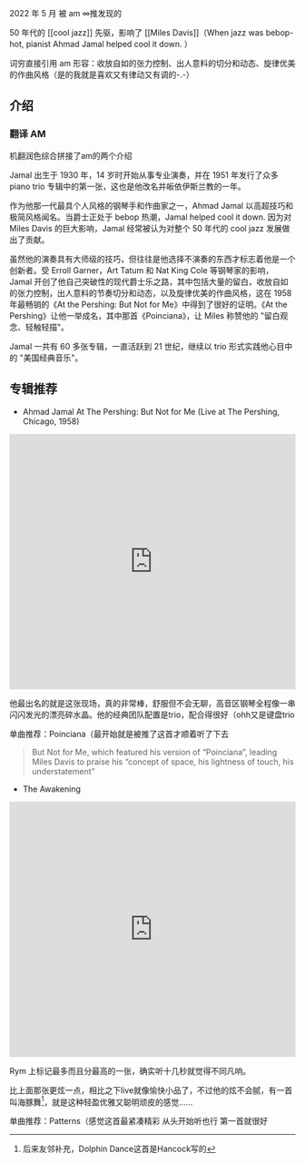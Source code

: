 ---
---

2022 年 5 月 被 am ∞推发现的

50 年代的 [[cool jazz]] 先驱，影响了 [[Miles Davis]]（When jazz was bebop-hot, pianist Ahmad Jamal helped cool it down. ）

词穷直接引用 am 形容：收放自如的张力控制、出人意料的切分和动态、旋律优美的作曲风格（是的我就是喜欢又有律动又有调的-.-）

## 介绍

### 翻译 AM

机翻润色综合拼接了am的两个介绍

Jamal 出生于 1930 年，14 岁时开始从事专业演奏，并在 1951 年发行了众多 piano trio 专辑中的第一张，这也是他改名并皈依伊斯兰教的一年。

作为他那一代最具个人风格的钢琴手和作曲家之一，Ahmad Jamal 以高超技巧和极简风格闻名。当爵士正处于 bebop 热潮，Jamal helped cool it down. 因为对 Miles Davis 的巨大影响，Jamal 经常被认为对整个 50 年代的 cool jazz 发展做出了贡献。

虽然他的演奏具有大师级的技巧，但往往是他选择不演奏的东西才标志着他是一个创新者。受 Erroll Garner，Art Tatum 和 Nat King Cole 等钢琴家的影响，Jamal 开创了他自己突破性的现代爵士乐之路，其中包括大量的留白，收放自如的张力控制，出人意料的节奏切分和动态，以及旋律优美的作曲风格，这在 1958 年最畅销的《At the Pershing: But Not for Me》中得到了很好的证明。《At the Pershing》让他一举成名，其中那首《Poinciana》，让 Miles 称赞他的 "留白观念、轻触轻描"。

Jamal 一共有 60 多张专辑，一直活跃到 21 世纪，继续以 trio 形式实践他心目中的 "美国经典音乐"。

## 专辑推荐

- Ahmad Jamal At The Pershing: But Not for Me (Live at The Pershing, Chicago, 1958)  

<iframe allow="autoplay *; encrypted-media *; fullscreen *; clipboard-write" frameborder="0" height="450" style="width:100%;max-width:660px;overflow:hidden;background:transparent;" sandbox="allow-forms allow-popups allow-same-origin allow-scripts allow-storage-access-by-user-activation allow-top-navigation-by-user-activation" src="https://embed.music.apple.com/hk/album/ahmad-jamal-at-the-pershing-but-not-for-me/1445769114?l=en"></iframe>

他最出名的就是这张现场，真的非常棒，舒服但不会无聊，高音区钢琴全程像一串闪闪发光的漂亮碎水晶。他的经典团队配置是trio，配合得很好（ohh又是键盘trio

单曲推荐：Poinciana（最开始就是被推了这首才顺着听了下去  

>But Not for Me, which featured his version of “Poinciana”, leading Miles Davis to praise his “concept of space, his lightness of touch, his understatement”

- The Awakening  

<iframe allow="autoplay *; encrypted-media *; fullscreen *; clipboard-write" frameborder="0" height="450" style="width:100%;max-width:660px;overflow:hidden;background:transparent;" sandbox="allow-forms allow-popups allow-same-origin allow-scripts allow-storage-access-by-user-activation allow-top-navigation-by-user-activation" src="https://embed.music.apple.com/hk/album/the-awakening/1443878957?l=en"></iframe>

Rym 上标记最多而且分最高的一张，确实听十几秒就觉得不同凡响。

比上面那张更炫一点，相比之下live就像愉快小品了，不过他的炫不会腻，有一首叫海豚舞[^1]，就是这种轻盈优雅又聪明顽皮的感觉……

单曲推荐：Patterns（感觉这首最紧凑精彩 从头开始听也行 第一首就很好

[^1]: 后来友邻补充，Dolphin Dance这首是Hancock写的